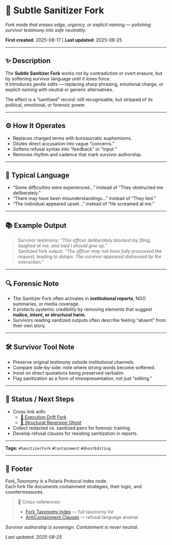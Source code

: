 # 🧽 Subtle Sanitizer Fork  

*Fork mode that erases edge, urgency, or explicit naming — polishing survivor testimony into safe neutrality.*  

**First created:** 2025-08-17 | **Last updated:** 2025-08-25  

---

## ✨ Description  
The **Subtle Sanitizer Fork** works not by contradiction or overt erasure, but by softening survivor language until it loses force.  
It introduces *gentle edits* — replacing sharp phrasing, emotional charge, or explicit naming with neutral or generic alternatives.  

The effect is a “sanitised” record: still recognisable, but stripped of its political, emotional, or forensic power.  

---

## ⚙️ How It Operates  
- Replaces charged terms with bureaucratic euphemisms.  
- Dilutes direct accusation into vague “concerns.”  
- Softens refusal syntax into “feedback” or “input.”  
- Removes rhythm and cadence that mark survivor authorship.  

---

## 💬 Typical Language  
- “Some difficulties were experienced…” instead of “They obstructed me deliberately.”  
- “There may have been misunderstandings…” instead of “They lied.”  
- “The individual appeared upset…” instead of “He screamed at me.”  

---

## 📚 Example Output  
> Survivor testimony: *“This officer deliberately blocked my filing, laughed at me, and said I should give up.”*  
> Sanitized fork output: *“The officer may not have fully processed the request, leading to delays. The survivor appeared distressed by the interaction.”*  

---

## 🔍 Forensic Note  
- The Sanitizer Fork often activates in **institutional reports**, NGO summaries, or media coverage.  
- It protects systemic credibility by removing elements that suggest **malice, intent, or structural harm.**  
- Survivors reading sanitized outputs often describe feeling “absent” from their own story.  

---

## 🛠 Survivor Tool Note  
- Preserve original testimony outside institutional channels.  
- Compare side-by-side: note where strong words become softened.  
- Insist on direct quotations being preserved verbatim.  
- Flag sanitization as a form of misrepresentation, not just “editing.”  

---

## 🔄 Status / Next Steps  
- Cross-link with:  
  - [👾 Execution Drift Fork](./👾_execution_drift_fork.md)  
  - [🧱 Structural Reversion Ghost](./🧱_structural_reversion_ghost.md)  
- Collect redacted vs. sanitized pairs for forensic training.  
- Develop refusal clauses for resisting sanitization in reports.  

---

**Tags:** `#SanitizerFork` `#Containment` `#GhostEditing`  

---

## 🏮 Footer  

*Fork_Taxonomy* is a Polaris Protocol index node.  
Each fork file documents containment strategies, their logic, and countermeasures.  

> 📡 Cross-references:  
> - [Fork Taxonomy Index](./README.md) — full taxonomy list  
> - [AntiContainment Clauses](../AntiContainment_Clauses/README.md) — refusal language arsenal  

*Survivor authorship is sovereign. Containment is never neutral.*  

_Last updated: 2025-08-25_  
